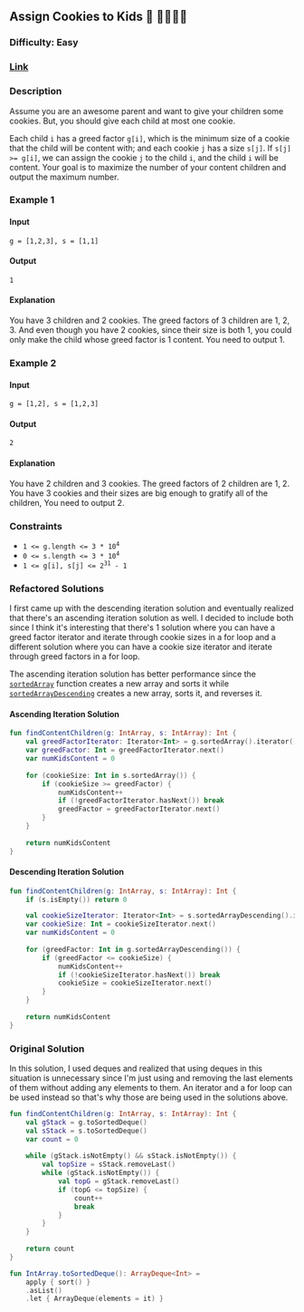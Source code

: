 ## Assign Cookies to Kids :cookie: :family_man_woman_girl_boy:
### Difficulty: Easy
### [Link](https://leetcode.com/problems/assign-cookies/)

### Description

Assume you are an awesome parent and want to give your children some cookies. But, you should give each child at most one cookie.

Each child `i` has a greed factor `g[i]`, which is the minimum size of a cookie that the child will be content with; and each cookie `j` has a size `s[j]`. If `s[j] >= g[i]`, we can assign the cookie `j` to the child `i`, and the child `i` will be content. Your goal is to maximize the number of your content children and output the maximum number.

### Example 1

#### Input
`g = [1,2,3], s = [1,1]`

#### Output
`1`

#### Explanation

You have 3 children and 2 cookies. The greed factors of 3 children are 1, 2, 3. And even though you have 2 cookies, since their size is both 1, you could only make the child whose greed factor is 1 content. You need to output 1.

### Example 2

#### Input
`g = [1,2], s = [1,2,3]`

#### Output
`2`

#### Explanation

You have 2 children and 3 cookies. The greed factors of 2 children are 1, 2. You have 3 cookies and their sizes are big enough to gratify all of the children, You need to output 2.

### Constraints
- <code>1 <= g.length <= 3 * 10<sup>4</sup></code>
- <code>0 <= s.length <= 3 * 10<sup>4</sup></code>
- <code>1 <= g[i], s[j] <= 2<sup>31</sup> - 1</code>

### Refactored Solutions

I first came up with the descending iteration solution and eventually realized that there's an ascending iteration solution as well. I decided to include both since I think it's interesting that there's 1 solution where you can have a greed factor iterator and iterate through cookie sizes in a for loop and a different solution where you can have a cookie size iterator and iterate through greed factors in a for loop.

The ascending iteration solution has better performance since the [`sortedArray`](https://kotlinlang.org/api/latest/jvm/stdlib/kotlin.collections/sorted-array.html) function creates a new array and sorts it while [`sortedArrayDescending`](https://kotlinlang.org/api/latest/jvm/stdlib/kotlin.collections/sorted-array-descending.html) creates a new array, sorts it, and reverses it.

#### Ascending Iteration Solution

```kotlin
fun findContentChildren(g: IntArray, s: IntArray): Int {        
    val greedFactorIterator: Iterator<Int> = g.sortedArray().iterator()
    var greedFactor: Int = greedFactorIterator.next()
    var numKidsContent = 0
    
    for (cookieSize: Int in s.sortedArray()) {
        if (cookieSize >= greedFactor) {
            numKidsContent++
            if (!greedFactorIterator.hasNext()) break
            greedFactor = greedFactorIterator.next()
        }
    }
    
    return numKidsContent
}
```

#### Descending Iteration Solution


```kotlin
fun findContentChildren(g: IntArray, s: IntArray): Int {
    if (s.isEmpty()) return 0

    val cookieSizeIterator: Iterator<Int> = s.sortedArrayDescending().iterator()
    var cookieSize: Int = cookieSizeIterator.next()
    var numKidsContent = 0
    
    for (greedFactor: Int in g.sortedArrayDescending()) {
        if (greedFactor <= cookieSize) {
            numKidsContent++
            if (!cookieSizeIterator.hasNext()) break
            cookieSize = cookieSizeIterator.next()
        }
    }
    
    return numKidsContent
}
```

### Original Solution

In this solution, I used deques and realized that using deques in this situation is unnecessary since I'm just using and removing the last elements of them without adding any elements to them. An iterator and a for loop can be used instead so that's why those are being used in the solutions above.

```kotlin
fun findContentChildren(g: IntArray, s: IntArray): Int {
    val gStack = g.toSortedDeque()
    val sStack = s.toSortedDeque()
    var count = 0
    
    while (gStack.isNotEmpty() && sStack.isNotEmpty()) {
        val topSize = sStack.removeLast()
        while (gStack.isNotEmpty()) {
            val topG = gStack.removeLast()
            if (topG <= topSize) {
                count++
                break
            }
        }
    }
    
    return count
}

fun IntArray.toSortedDeque(): ArrayDeque<Int> =
    apply { sort() }
    .asList()
    .let { ArrayDeque(elements = it) }
```
